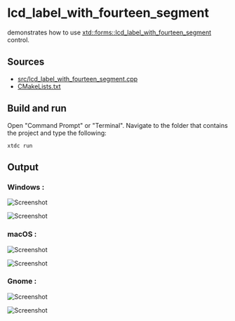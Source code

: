 # lcd_label_with_fourteen_segment

demonstrates how to use [xtd::forms::lcd_label_with_fourteen_segment](https://gammasoft71.github.io/xtd/reference_guides/latest/classxtd_1_1forms_1_1fourteen__segment__display.html) control.

## Sources

* [src/lcd_label_with_fourteen_segment.cpp](src/lcd_label_with_fourteen_segment.cpp)
* [CMakeLists.txt](CMakeLists.txt)

## Build and run

Open "Command Prompt" or "Terminal". Navigate to the folder that contains the project and type the following:

```shell
xtdc run
```

## Output

### Windows :

![Screenshot](../../../../docs/pictures/examples/lcd_label_with_fourteen_segment_w.png)

![Screenshot](../../../../docs/pictures/examples/lcd_label_with_fourteen_segment_wd.png)

### macOS :

![Screenshot](../../../../docs/pictures/examples/lcd_label_with_fourteen_segment_m.png)

![Screenshot](../../../../docs/pictures/examples/lcd_label_with_fourteen_segment_md.png)

### Gnome :

![Screenshot](../../../../docs/pictures/examples/lcd_label_with_fourteen_segment_g.png)

![Screenshot](../../../../docs/pictures/examples/lcd_label_with_fourteen_segment_gd.png)
